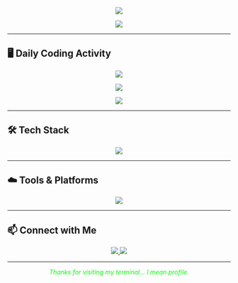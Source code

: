 <!-- Hacker Banner -->
<p align="center">
  <img src="https://capsule-render.vercel.app/api?type=rect&text=Christopher%20Vargas&fontSize=50&fontAlignY=55&height=200&color=0:000000,100:0f0f0f&fontColor=00FF00" />
</p>

<!-- Typing Animation -->
<p align="center">
  <img src="https://readme-typing-svg.herokuapp.com?font=Fira+Code&size=22&pause=1000&color=00FF00&center=true&vCenter=true&width=600&lines=Hi+I'm+Christopher.;Full-Stack+Dev+%7C+React+%26+Next.js;I+build+modern+web+things.">
</p>

---

## 🖥️ Daily Coding Activity

<!-- Wakatime if you use it, or replace this with GitHub stats -->
<p align="center">
  <img src="https://github-readme-stats.vercel.app/api?username=Chrisawgey&show_icons=true&theme=tokyonight&include_all_commits=true&count_private=true" />
</p>

<p align="center">
  <img src="https://github-readme-streak-stats.herokuapp.com/?user=Chrisawgey&theme=tokyonight" />
</p>

<p align="center">
  <img src="https://github-readme-activity-graph.vercel.app/graph?username=Chrisawgey&bg_color=000000&color=00ff00&line=00ff00&point=ffffff&area=true&hide_border=true" />
</p>

---

## 🛠️ Tech Stack

<p align="center">
  <img src="https://skillicons.dev/icons?i=js,ts,react,next,nodejs,express,tailwind,html,css,git,github,vscode,firebase" />
</p>

---

## ☁️ Tools & Platforms

<p align="center">
  <img src="https://skillicons.dev/icons?i=vercel,netlify,figma,linux,bash" />
</p>

---

## 📫 Connect with Me

<p align="center">
  <a href="https://www.linkedin.com/in/chrisvpopoca/">
    <img src="https://img.shields.io/badge/LinkedIn-0A66C2?style=for-the-badge&logo=linkedin&logoColor=white" />
  </a>
  <a href="https://christopherportfolio-phi.vercel.app/">
    <img src="https://img.shields.io/badge/Portfolio-000000?style=for-the-badge&logo=firefox&logoColor=orange" />
  </a>
</p>

---

<p align="center">
  <i style="color:#00FF00">Thanks for visiting my terminal... I mean profile.</i>
</p>
